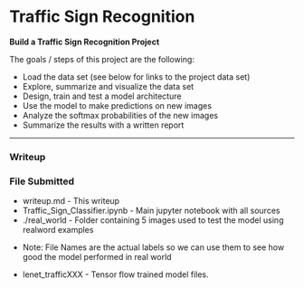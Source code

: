 # **Traffic Sign Recognition** 

**Build a Traffic Sign Recognition Project**

The goals / steps of this project are the following:
* Load the data set (see below for links to the project data set)
* Explore, summarize and visualize the data set
* Design, train and test a model architecture
* Use the model to make predictions on new images
* Analyze the softmax probabilities of the new images
* Summarize the results with a written report
---
### Writeup

### File Submitted
* writeup.md - This writeup
* Traffic_Sign_Classifier.ipynb - Main jupyter notebook with all sources
* ./real_world - Folder containing 5 images used to test the model using realword examples
- Note: File Names are the actual labels so we can use them to see how good the model performed in real world
* lenet_trafficXXX - Tensor flow trained model files.

